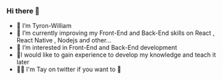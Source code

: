 ### Hi there 👋

<!--
**Tyronwilliam/Tyronwilliam** is a ✨ _special_ ✨ repository because its `README.md` (this file) appears on your GitHub profile.

Here are some ideas to get you started:
-->
<ul>
<li>👋  I’m Tyron-William</li>
<li>🌱 I’m currently improving my Front-End and Back-End skills on React , React Native , Nodejs and other...</li>
<li>👀 I’m interested in Front-End and Back-End development</li>
<li>💞️I would like to gain experience to develop my knowledge and teach it later</li>
<li>👨‍💻 I'm Tay on twitter if you want to 📲</li>
</ul>

